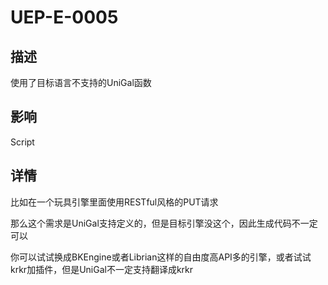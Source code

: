 # UEP-E-0005

## 描述

使用了目标语言不支持的UniGal函数

## 影响

Script

## 详情

比如在一个玩具引擎里面使用RESTful风格的PUT请求

那么这个需求是UniGal支持定义的，但是目标引擎没这个，因此生成代码不一定可以

你可以试试换成BKEngine或者Librian这样的自由度高API多的引擎，或者试试krkr加插件，但是UniGal不一定支持翻译成krkr